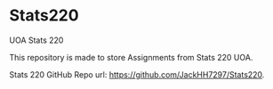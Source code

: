 # Stats220
UOA Stats 220

This repository is made to store Assignments from Stats 220 UOA.

Stats 220 GitHub Repo url: https://github.com/JackHH7297/Stats220.
